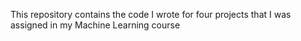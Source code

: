 This repository contains the code I wrote for four projects that I was assigned in my Machine Learning course
